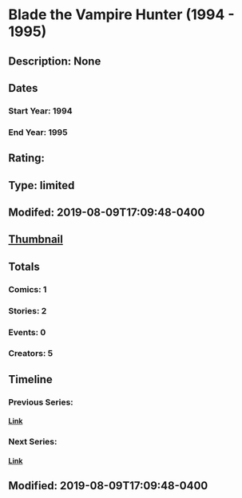 # Blade the Vampire Hunter (1994 - 1995)
## Description: None
## Dates
### Start Year: 1994
### End Year: 1995
## Rating: 
## Type: limited
## Modifed: 2019-08-09T17:09:48-0400
## [Thumbnail](http://i.annihil.us/u/prod/marvel/i/mg/6/10/5d4de113b4456.jpg)
## Totals
### Comics: 1
### Stories: 2
### Events: 0
### Creators: 5
## Timeline
### Previous Series: 
#### [Link]()
### Next Series: 
#### [Link]()
## Modified: 2019-08-09T17:09:48-0400